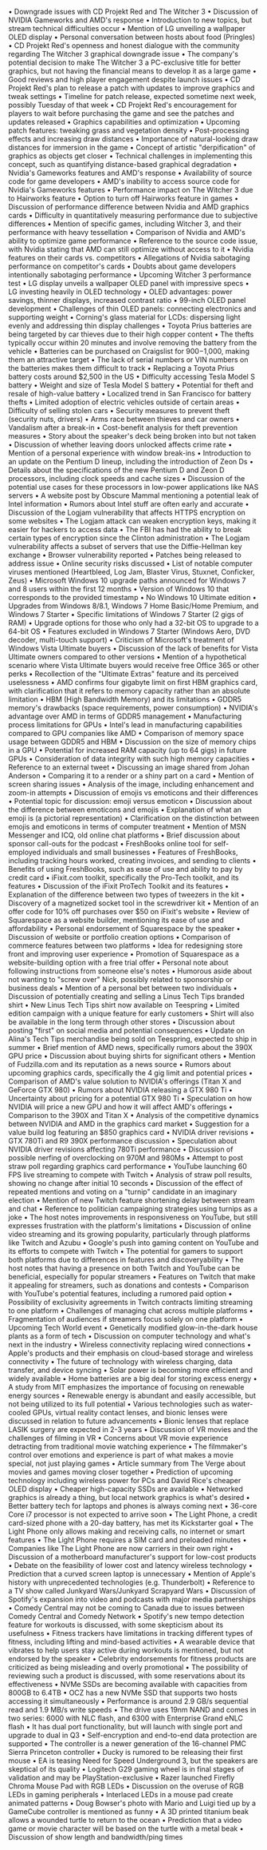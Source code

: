 • Downgrade issues with CD Projekt Red and The Witcher 3
• Discussion of NVIDIA Gameworks and AMD's response
• Introduction to new topics, but stream technical difficulties occur
• Mention of LG unveiling a wallpaper OLED display
• Personal conversation between hosts about food (Pringles)
• CD Projekt Red's openness and honest dialogue with the community regarding The Witcher 3 graphical downgrade issue
• The company's potential decision to make The Witcher 3 a PC-exclusive title for better graphics, but not having the financial means to develop it as a large game
• Good reviews and high player engagement despite launch issues
• CD Projekt Red's plan to release a patch with updates to improve graphics and tweak settings
• Timeline for patch release, expected sometime next week, possibly Tuesday of that week
• CD Projekt Red's encouragement for players to wait before purchasing the game and see the patches and updates released
• Graphics capabilities and optimization
• Upcoming patch features: tweaking grass and vegetation density
• Post-processing effects and increasing draw distances
• Importance of natural-looking draw distances for immersion in the game
• Concept of artistic "derpification" of graphics as objects get closer
• Technical challenges in implementing this concept, such as quantifying distance-based graphical degradation
• Nvidia's Gameworks features and AMD's response
• Availability of source code for game developers
• AMD's inability to access source code for Nvidia's Gameworks features
• Performance impact on The Witcher 3 due to Hairworks feature
• Option to turn off Hairworks feature in games
• Discussion of performance difference between Nvidia and AMD graphics cards
• Difficulty in quantitatively measuring performance due to subjective differences
• Mention of specific games, including Witcher 3, and their performance with heavy tessellation
• Comparison of Nvidia and AMD's ability to optimize game performance
• Reference to the source code issue, with Nvidia stating that AMD can still optimize without access to it
• Nvidia features on their cards vs. competitors
• Allegations of Nvidia sabotaging performance on competitor's cards
• Doubts about game developers intentionally sabotaging performance
• Upcoming Witcher 3 performance test
• LG display unveils a wallpaper OLED panel with impressive specs
• LG investing heavily in OLED technology
• OLED advantages: power savings, thinner displays, increased contrast ratio
• 99-inch OLED panel development
• Challenges of thin OLED panels: connecting electronics and supporting weight
• Corning's glass material for LCDs: dispersing light evenly and addressing thin display challenges
• Toyota Prius batteries are being targeted by car thieves due to their high copper content
• The thefts typically occur within 20 minutes and involve removing the battery from the vehicle
• Batteries can be purchased on Craigslist for $900-$1,000, making them an attractive target
• The lack of serial numbers or VIN numbers on the batteries makes them difficult to track
• Replacing a Toyota Prius battery costs around $2,500 in the US
• Difficulty accessing Tesla Model S battery
• Weight and size of Tesla Model S battery
• Potential for theft and resale of high-value battery
• Localized trend in San Francisco for battery thefts
• Limited adoption of electric vehicles outside of certain areas
• Difficulty of selling stolen cars
• Security measures to prevent theft (security nuts, drivers)
• Arms race between thieves and car owners
• Vandalism after a break-in
• Cost-benefit analysis for theft prevention measures
• Story about the speaker's deck being broken into but not taken
• Discussion of whether leaving doors unlocked affects crime rate
• Mention of a personal experience with window break-ins
• Introduction to an update on the Pentium D lineup, including the introduction of Zeon Ds
• Details about the specifications of the new Pentium D and Zeon D processors, including clock speeds and cache sizes
• Discussion of the potential use cases for these processors in low-power applications like NAS servers
• A website post by Obscure Mammal mentioning a potential leak of Intel information
• Rumors about Intel stuff are often early and accurate
• Discussion of the Logjam vulnerability that affects HTTPS encryption on some websites
• The Logjam attack can weaken encryption keys, making it easier for hackers to access data
• The FBI has had the ability to break certain types of encryption since the Clinton administration
• The Logjam vulnerability affects a subset of servers that use the Diffie-Hellman key exchange
• Browser vulnerability reported
• Patches being released to address issue
• Online security risks discussed
• List of notable computer viruses mentioned (Heartbleed, Log Jam, Blaster Virus, Stuxnet, Conficker, Zeus)
• Microsoft Windows 10 upgrade paths announced for Windows 7 and 8 users within the first 12 months
• Version of Windows 10 that corresponds to the provided timestamp
• No Windows 10 Ultimate edition
• Upgrades from Windows 8/8.1, Windows 7 Home Basic/Home Premium, and Windows 7 Starter
• Specific limitations of Windows 7 Starter (2 gigs of RAM)
• Upgrade options for those who only had a 32-bit OS to upgrade to a 64-bit OS
• Features excluded in Windows 7 Starter (Windows Aero, DVD decoder, multi-touch support)
• Criticism of Microsoft's treatment of Windows Vista Ultimate buyers
• Discussion of the lack of benefits for Vista Ultimate owners compared to other versions
• Mention of a hypothetical scenario where Vista Ultimate buyers would receive free Office 365 or other perks
• Recollection of the "Ultimate Extras" feature and its perceived uselessness
• AMD confirms four gigabyte limit on first HBM graphics card, with clarification that it refers to memory capacity rather than an absolute limitation
• HBM (High Bandwidth Memory) and its limitations
• GDDR5 memory's drawbacks (space requirements, power consumption)
• NVIDIA's advantage over AMD in terms of GDDR5 management
• Manufacturing process limitations for GPUs
• Intel's lead in manufacturing capabilities compared to GPU companies like AMD
• Comparison of memory space usage between GDDR5 and HBM
• Discussion on the size of memory chips in a GPU
• Potential for increased RAM capacity (up to 64 gigs) in future GPUs
• Consideration of data integrity with such high memory capacities
• Reference to an external tweet
• Discussing an image shared from Johan Anderson
• Comparing it to a render or a shiny part on a card
• Mention of screen sharing issues
• Analysis of the image, including enhancement and zoom-in attempts
• Discussion of emojis vs emoticons and their differences
• Potential topic for discussion: emoji versus emoticon
• Discussion about the difference between emoticons and emojis
• Explanation of what an emoji is (a pictorial representation)
• Clarification on the distinction between emojis and emoticons in terms of computer treatment
• Mention of MSN Messenger and ICQ, old online chat platforms
• Brief discussion about sponsor call-outs for the podcast
• FreshBooks online tool for self-employed individuals and small businesses
• Features of FreshBooks, including tracking hours worked, creating invoices, and sending to clients
• Benefits of using FreshBooks, such as ease of use and ability to pay by credit card
• iFixit.com toolkit, specifically the Pro-Tech toolkit, and its features
• Discussion of the iFixit ProTech Toolkit and its features
• Explanation of the difference between two types of tweezers in the kit
• Discovery of a magnetized socket tool in the screwdriver kit
• Mention of an offer code for 10% off purchases over $50 on iFixit's website
• Review of Squarespace as a website builder, mentioning its ease of use and affordability
• Personal endorsement of Squarespace by the speaker
• Discussion of website or portfolio creation options
• Comparison of commerce features between two platforms
• Idea for redesigning store front and improving user experience
• Promotion of Squarespace as a website-building option with a free trial offer
• Personal note about following instructions from someone else's notes
• Humorous aside about not wanting to "screw over" Nick, possibly related to sponsorship or business deals
• Mention of a personal bet between two individuals
• Discussion of potentially creating and selling a Linus Tech Tips branded shirt
• New Linus Tech Tips shirt now available on Teespring
• Limited edition campaign with a unique feature for early customers
• Shirt will also be available in the long term through other stores
• Discussion about posting "first" on social media and potential consequences
• Update on Alina's Tech Tips merchandise being sold on Teespring, expected to ship in summer
• Brief mention of AMD news, specifically rumors about the 390X GPU price
• Discussion about buying shirts for significant others
• Mention of Fudzilla.com and its reputation as a news source
• Rumors about upcoming graphics cards, specifically the 4 gig limit and potential prices
• Comparison of AMD's value solution to NVIDIA's offerings (Titan X and GeForce GTX 980)
• Rumors about NVIDIA releasing a GTX 980 Ti
• Uncertainty about pricing for a potential GTX 980 Ti
• Speculation on how NVIDIA will price a new GPU and how it will affect AMD's offerings
• Comparison to the 390X and Titan X
• Analysis of the competitive dynamics between NVIDIA and AMD in the graphics card market
• Suggestion for a value build log featuring an $850 graphics card
• NVIDIA driver revisions
• GTX 780Ti and R9 390X performance discussion
• Speculation about NVIDIA driver revisions affecting 780Ti performance
• Discussion of possible nerfing of overclocking on 970M and 980Ms
• Attempt to post straw poll regarding graphics card performance
• YouTube launching 60 FPS live streaming to compete with Twitch
• Analysis of straw poll results, showing no change after initial 10 seconds
• Discussion of the effect of repeated mentions and voting on a "turnip" candidate in an imaginary election
• Mention of new Twitch feature shortening delay between stream and chat
• Reference to politician campaigning strategies using turnips as a joke
• The host notes improvements in responsiveness on YouTube, but still expresses frustration with the platform's limitations
• Discussion of online video streaming and its growing popularity, particularly through platforms like Twitch and Azubu
• Google's push into gaming content on YouTube and its efforts to compete with Twitch
• The potential for gamers to support both platforms due to differences in features and discoveryability
• The host notes that having a presence on both Twitch and YouTube can be beneficial, especially for popular streamers
• Features on Twitch that make it appealing for streamers, such as donations and contests
• Comparison with YouTube's potential features, including a rumored paid option
• Possibility of exclusivity agreements in Twitch contracts limiting streaming to one platform
• Challenges of managing chat across multiple platforms
• Fragmentation of audiences if streamers focus solely on one platform
• Upcoming Tech World event
• Genetically modified glow-in-the-dark house plants as a form of tech
• Discussion on computer technology and what's next in the industry
• Wireless connectivity replacing wired connections
• Apple's products and their emphasis on cloud-based storage and wireless connectivity
• The future of technology with wireless charging, data transfer, and device syncing
• Solar power is becoming more efficient and widely available
• Home batteries are a big deal for storing excess energy
• A study from MIT emphasizes the importance of focusing on renewable energy sources
• Renewable energy is abundant and easily accessible, but not being utilized to its full potential
• Various technologies such as water-cooled GPUs, virtual reality contact lenses, and bionic lenses were discussed in relation to future advancements
• Bionic lenses that replace LASIK surgery are expected in 2-3 years
• Discussion of VR movies and the challenges of filming in VR
• Concerns about VR movie experience detracting from traditional movie watching experience
• The filmmaker's control over emotions and experience is part of what makes a movie special, not just playing games
• Article summary from The Verge about movies and games moving closer together
• Prediction of upcoming technology including wireless power for PCs and David Rice's cheaper OLED display
• Cheaper high-capacity SSDs are available
• Networked graphics is already a thing, but local network graphics is what's desired
• Better battery tech for laptops and phones is always coming next
• 36-core Core i7 processor is not expected to arrive soon
• The Light Phone, a credit card-sized phone with a 20-day battery, has met its Kickstarter goal
• The Light Phone only allows making and receiving calls, no internet or smart features
• The Light Phone requires a SIM card and preloaded minutes
• Companies like The Light Phone are now carriers in their own right
• Discussion of a motherboard manufacturer's support for low-cost products
• Debate on the feasibility of lower cost and latency wireless technology
• Prediction that a curved screen laptop is unnecessary
• Mention of Apple's history with unprecedented technologies (e.g. Thunderbolt)
• Reference to a TV show called Junkyard Wars/Junkyard Scrapyard Wars
• Discussion of Spotify's expansion into video and podcasts with major media partnerships
• Comedy Central may not be coming to Canada due to issues between Comedy Central and Comedy Network
• Spotify's new tempo detection feature for workouts is discussed, with some skepticism about its usefulness
• Fitness trackers have limitations in tracking different types of fitness, including lifting and mind-based activities
• A wearable device that vibrates to help users stay active during workouts is mentioned, but not endorsed by the speaker
• Celebrity endorsements for fitness products are criticized as being misleading and overly promotional
• The possibility of reviewing such a product is discussed, with some reservations about its effectiveness
• NVMe SSDs are becoming available with capacities from 800GB to 6.4TB
• OCZ has a new NVMe SSD that supports two hosts accessing it simultaneously
• Performance is around 2.9 GB/s sequential read and 1.9 MB/s write speeds
• The drive uses 19nm NAND and comes in two series: 6000 with NLC flash, and 6300 with Enterprise Grand eNLC flash
• It has dual port functionality, but will launch with single port and upgrade to dual in Q3
• Self-encryption and end-to-end data protection are supported
• The controller is a newer generation of the 16-channel PMC Sierra Princeton controller
• Ducky is rumored to be releasing their first mouse
• EA is teasing Need for Speed Underground 3, but the speakers are skeptical of its quality
• Logitech G29 gaming wheel is in final stages of validation and may be PlayStation-exclusive
• Razer launched Firefly Chroma Mouse Pad with RGB LEDs
• Discussion on the overuse of RGB LEDs in gaming peripherals
• Interlaced LEDs in a mouse pad create animated patterns
• Doug Bowser's photo with Mario and Luigi tied up by a GameCube controller is mentioned as funny
• A 3D printed titanium beak allows a wounded turtle to return to the ocean
• Prediction that a video game or movie character will be based on the turtle with a metal beak
• Discussion of show length and bandwidth/ping times